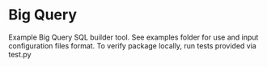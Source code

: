 # Big Query

Example Big Query SQL builder tool.
See examples folder for use and input configuration files format.
To verify package locally, run tests provided via test.py
